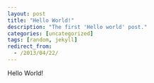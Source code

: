 ```yaml
---
layout: post
title: "Hello World!"
description: "The first 'Hello world' post."
categories: [uncategorized]
tags: [random, jekyll]
redirect_from:
  - /2013/04/22/
---
```


Hello World!
